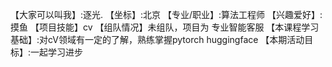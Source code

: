 【大家可以叫我】:逐光.
【坐标】:北京
【专业/职业】:算法工程师
【兴趣爱好】: 摸鱼
【项目技能】cv
【组队情况】未组队，项目为  专业智能客服
【本课程学习基础】:对cV领域有一定的了解，熟练掌握pytorch huggingface
【本期活动目标】:一起学习进步
